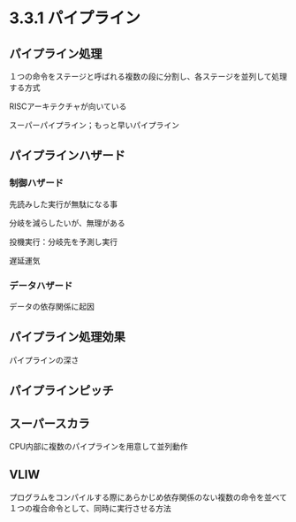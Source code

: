 # 3.3.1 パイプライン
## パイプライン処理
１つの命令をステージと呼ばれる複数の段に分割し、各ステージを並列して処理する方式

RISCアーキテクチャが向いている

スーパーパイプライン；もっと早いパイプライン

## パイプラインハザード
### 制御ハザード
先読みした実行が無駄になる事

分岐を減らしたいが、無理がある

投機実行：分岐先を予測し実行

遅延運気
### データハザード
データの依存関係に起因

## パイプライン処理効果
パイプラインの深さ

## パイプラインピッチ

## スーパースカラ
CPU内部に複数のパイプラインを用意して並列動作

## VLIW
プログラムをコンパイルする際にあらかじめ依存関係のない複数の命令を並べて１つの複合命令として、同時に実行させる方法


